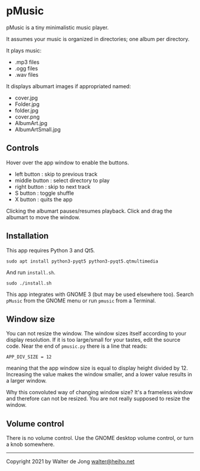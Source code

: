pMusic
======

pMusic is a tiny minimalistic music player.

It assumes your music is organized in directories; one album per directory.

It plays music:

- .mp3 files
- .ogg files
- .wav files

It displays albumart images if appropriated named:

- cover.jpg
- Folder.jpg
- folder.jpg
- cover.png
- AlbumArt.jpg
- AlbumArtSmall.jpg


Controls
--------
Hover over the app window to enable the buttons.

- left button : skip to previous track
- middle button : select directory to play
- right button : skip to next track
- S button : toggle shuffle
- X button : quits the app

Clicking the albumart pauses/resumes playback.
Click and drag the albumart to move the window.


Installation
------------
This app requires Python 3 and Qt5.

    sudo apt install python3-pyqt5 python3-pyqt5.qtmultimedia

And run `install.sh`.

    sudo ./install.sh

This app integrates with GNOME 3 (but may be used elsewhere too).
Search `pMusic` from the GNOME menu or run `pmusic` from a Terminal.


Window size
-----------
You can not resize the window. The window sizes itself according to
your display resolution. If it is too large/small for your tastes,
edit the source code. Near the end of `pmusic.py` there is a
line that reads:

    APP_DIV_SIZE = 12

meaning that the app window size is equal to display height divided by 12.
Increasing the value makes the window smaller, and a lower value results
in a larger window.

Why this convoluted way of changing window size? It's a frameless window
and therefore can not be resized. You are not really supposed to resize
the window.


Volume control
--------------
There is no volume control. Use the GNOME desktop volume control, or
turn a knob somewhere.



- - - 

Copyright 2021 by Walter de Jong <walter@heiho.net>

